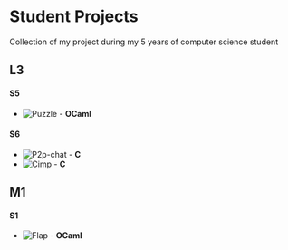 # Student Projects
Collection of my project during my 5 years of computer science student

## L3

#### S5
* ![Puzzle](https://github.com/vch9/Student_Projects/tree/main/puzzle) - **OCaml**

#### S6
* ![P2p-chat](https://github.com/vch9/Student_Projects/tree/main/p2p-chat) - **C**
* ![Cimp]((https://github.com/vch9/Student_Projects/tree/main/cimp)) - **C**

## M1

#### S1
* ![Flap](https://github.com/vch9/Student_Projects/tree/main/flap) - **OCaml**
